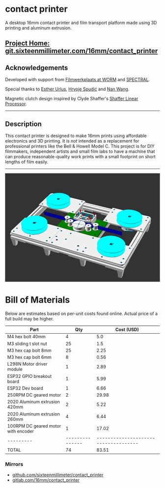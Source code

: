 # contact printer

A desktop 16mm contact printer and film transport platform made using 3D printing and aluminum extrusion.

## [Project Home: git.sixteenmillimeter.com/16mm/contact_printer](https://git.sixteenmillimeter.com/16mm/contact_printer)

## Acknowledgements

Developed with support from [Filmwerkplaats at WORM](https://worm.org/spaces/filmwerkplaats/) and [SPECTRAL](http://www.spectral-cinematics.eu/).

Special thanks to [Esther Urlus](https://estherurlus.hotglue.me/), [Hrvoje Spudić](https://hrvojespudic.net/) and [Nan Wang](https://nanwang.org/).

Magnetic clutch design inspired by Clyde Shaffer's [Shaffer Linear Processor](https://clydeshaffer.com/slp/).

---

## Description

This contact printer is designed to make 16mm prints using affordable electronics and 3D printing.
It is *not* intended as a replacement for professional printers like the Bell & Howell Model C.
This project is for DIY filmmakers, independent artists and small film labs to have a machine that can produce reasonable-quality work prints with a small footprint on short lengths of film easily.


---

![contact printer render](https://github.com/sixteenmillimeter/contact_printer/blob/master/img/contact_printer.png?raw=true)

# Bill of Materials

Below are estimates based on per-unit costs found online.
Actual price of a full build may be higher.

<!-- bom -->

|                Part                 | Qty | Cost (USD) |
|-------------------------------------|-----|------------|
| M4 hex bolt 40mm                    | 4   | 5.0        |
| M3 sliding t slot nut               | 25  | 1.5        |
| M3 hex cap bolt 8mm                 | 25  | 2.25       |
| M3 hex cap bolt 6mm                 | 8   | 0.56       |
| L298N Motor driver module           | 1   | 2.89       |
| ESP32 GPIO breakout board           | 1   | 5.99       |
| ESP32 Dev board                     | 1   | 6.66       |
| 250RPM DC geared motor              | 2   | 29.98      |
| 2020 Aluminum extrusion 420mm       | 2   | 5.22       |
| 2020 Aluminum extrusion 260mm       | 4   | 6.44       |
| 100RPM DC geared motor with encoder | 1   | 17.02      |
|---------|---------------|------------------------------------|
| TOTAL   | 74            | 83.51                              |


<!-- /bom -->

### Mirrors

* [github.com/sixteenmillimeter/contact_printer](https://github.com/sixteenmillimeter/contact_printer)
* [gitlab.com/16mm/contact_printer](https://gitlab.com/16mm/contact_printer)
